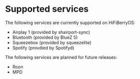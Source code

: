 # Supported services

The following services are currently supported on HiFiBerryOS:

* Airplay 1 (provided by shairport-sync)
* Bluetooth (provided by BlueZ 5)
* Squeezebox (provided by squeezelite)
* Spotify (provdied by Spotifyd)

The following services are planned for future releases:

* Roon
* MPD

